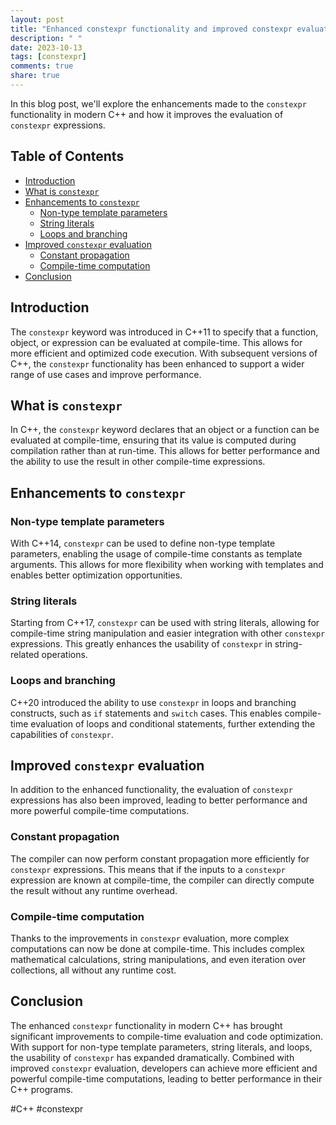 ```yaml
---
layout: post
title: "Enhanced constexpr functionality and improved constexpr evaluation"
description: " "
date: 2023-10-13
tags: [constexpr]
comments: true
share: true
---
```


In this blog post, we'll explore the enhancements made to the `constexpr` functionality in modern C++ and how it improves the evaluation of `constexpr` expressions.

## Table of Contents
- [Introduction](#introduction)
- [What is `constexpr`](#what-is-constexpr)
- [Enhancements to `constexpr`](#enhancements-to-constexpr)
  - [Non-type template parameters](#non-type-template-parameters)
  - [String literals](#string-literals)
  - [Loops and branching](#loops-and-branching)
- [Improved `constexpr` evaluation](#improved-constexpr-evaluation)
  - [Constant propagation](#constant-propagation)
  - [Compile-time computation](#compile-time-computation)
- [Conclusion](#conclusion)

## Introduction
The `constexpr` keyword was introduced in C++11 to specify that a function, object, or expression can be evaluated at compile-time. This allows for more efficient and optimized code execution. With subsequent versions of C++, the `constexpr` functionality has been enhanced to support a wider range of use cases and improve performance.

## What is `constexpr`
In C++, the `constexpr` keyword declares that an object or a function can be evaluated at compile-time, ensuring that its value is computed during compilation rather than at run-time. This allows for better performance and the ability to use the result in other compile-time expressions.

## Enhancements to `constexpr`
### Non-type template parameters
With C++14, `constexpr` can be used to define non-type template parameters, enabling the usage of compile-time constants as template arguments. This allows for more flexibility when working with templates and enables better optimization opportunities.

### String literals
Starting from C++17, `constexpr` can be used with string literals, allowing for compile-time string manipulation and easier integration with other `constexpr` expressions. This greatly enhances the usability of `constexpr` in string-related operations.

### Loops and branching
C++20 introduced the ability to use `constexpr` in loops and branching constructs, such as `if` statements and `switch` cases. This enables compile-time evaluation of loops and conditional statements, further extending the capabilities of `constexpr`.

## Improved `constexpr` evaluation
In addition to the enhanced functionality, the evaluation of `constexpr` expressions has also been improved, leading to better performance and more powerful compile-time computations.

### Constant propagation
The compiler can now perform constant propagation more efficiently for `constexpr` expressions. This means that if the inputs to a `constexpr` expression are known at compile-time, the compiler can directly compute the result without any runtime overhead.

### Compile-time computation
Thanks to the improvements in `constexpr` evaluation, more complex computations can now be done at compile-time. This includes complex mathematical calculations, string manipulations, and even iteration over collections, all without any runtime cost.

## Conclusion
The enhanced `constexpr` functionality in modern C++ has brought significant improvements to compile-time evaluation and code optimization. With support for non-type template parameters, string literals, and loops, the usability of `constexpr` has expanded dramatically. Combined with improved `constexpr` evaluation, developers can achieve more efficient and powerful compile-time computations, leading to better performance in their C++ programs.

\#C++ \#constexpr